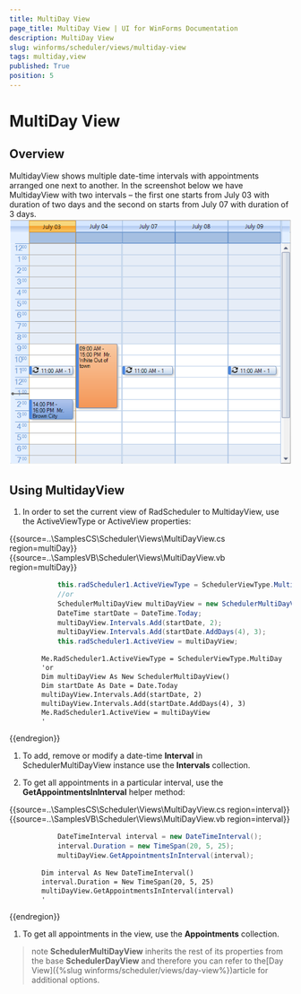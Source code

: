 ```yaml
---
title: MultiDay View
page_title: MultiDay View | UI for WinForms Documentation
description: MultiDay View
slug: winforms/scheduler/views/multiday-view
tags: multiday,view
published: True
position: 5
---
```


# MultiDay View


## Overview



MultidayView shows multiple date-time intervals with appointments arranged one next to another. In the screenshot below we have MultidayView with two intervals – the first one starts from July 03 with duration of two days and the second on starts from July 07 with duration of 3 days.![scheduler-views-multiday-view 001](images/scheduler-views-multiday-view001.png)

## Using MultidayView


1. In order to set the current view of RadScheduler to MultidayView, use the ActiveViewType or ActiveView properties:

{{source=..\SamplesCS\Scheduler\Views\MultiDayView.cs region=multiDay}} 
{{source=..\SamplesVB\Scheduler\Views\MultiDayView.vb region=multiDay}} 

````C#
            this.radScheduler1.ActiveViewType = SchedulerViewType.MultiDay;
            //or
            SchedulerMultiDayView multiDayView = new SchedulerMultiDayView();
            DateTime startDate = DateTime.Today;
            multiDayView.Intervals.Add(startDate, 2);
            multiDayView.Intervals.Add(startDate.AddDays(4), 3);
            this.radScheduler1.ActiveView = multiDayView;
````
````VB.NET
        Me.RadScheduler1.ActiveViewType = SchedulerViewType.MultiDay
        'or
        Dim multiDayView As New SchedulerMultiDayView()
        Dim startDate As Date = Date.Today
        multiDayView.Intervals.Add(startDate, 2)
        multiDayView.Intervals.Add(startDate.AddDays(4), 3)
        Me.RadScheduler1.ActiveView = multiDayView
        '
````

{{endregion}} 

1. To add, remove or modify a date-time __Interval__ in SchedulerMultiDayView instance use the __Intervals__ collection.

1. To get all appointments in a particular interval, use the __GetAppointmentsInInterval__ helper method:

{{source=..\SamplesCS\Scheduler\Views\MultiDayView.cs region=interval}} 
{{source=..\SamplesVB\Scheduler\Views\MultiDayView.vb region=interval}} 

````C#
            DateTimeInterval interval = new DateTimeInterval();
            interval.Duration = new TimeSpan(20, 5, 25);
            multiDayView.GetAppointmentsInInterval(interval);
````
````VB.NET
        Dim interval As New DateTimeInterval()
        interval.Duration = New TimeSpan(20, 5, 25)
        multiDayView.GetAppointmentsInInterval(interval)
        '
````

{{endregion}} 

1. To get all appointments in the view, use the __Appointments__ collection.

>note  __SchedulerMultiDayView__ inherits the rest of its properties from the base __SchedulerDayView__ and therefore you can refer to the[Day View]({%slug winforms/scheduler/views/day-view%})article for additional options.
>

